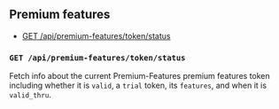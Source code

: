 ## Premium features

  - [GET /api/premium-features/token/status](#get-apipremium-featurestokenstatus)

### `GET /api/premium-features/token/status`

Fetch info about the current Premium-Features premium features token including whether it is `valid`, a `trial` token, its
  `features`, and when it is `valid_thru`.